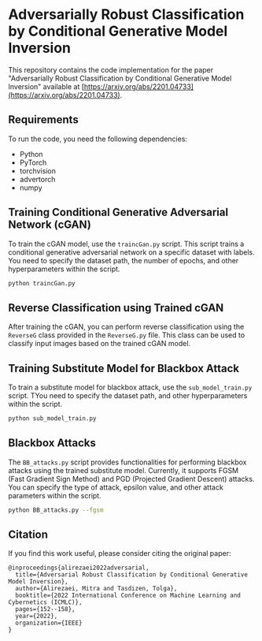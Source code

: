 # Adversarially Robust Classification by Conditional Generative Model Inversion

This repository contains the code implementation for the paper "Adversarially Robust Classification by Conditional Generative Model Inversion" available at [https://arxiv.org/abs/2201.04733](https://arxiv.org/abs/2201.04733).

## Requirements

To run the code, you need the following dependencies:

- Python 
- PyTorch
- torchvision
- advertorch
- numpy

## Training Conditional Generative Adversarial Network (cGAN)

To train the cGAN model, use the `traincGan.py` script. This script trains a conditional generative adversarial network on a specific dataset with labels. You need to specify the dataset path, the number of epochs, and other hyperparameters within the script.

```bash
python traincGan.py
```

## Reverse Classification using Trained cGAN

After training the cGAN, you can perform reverse classification using the `ReverseG` class provided in the `ReverseG.py` file. This class can be used to classify input images based on the trained cGAN model.

## Training Substitute Model for Blackbox Attack

To train a substitute model for blackbox attack, use the `sub_model_train.py` script. TYou need to specify the dataset path, and other hyperparameters within the script.

```bash
python sub_model_train.py
```

## Blackbox Attacks

The `BB_attacks.py` script provides functionalities for performing blackbox attacks using the trained substitute model. Currently, it supports FGSM (Fast Gradient Sign Method) and PGD (Projected Gradient Descent) attacks. You can specify the type of attack, epsilon value, and other attack parameters within the script.

```bash
python BB_attacks.py --fgsm 
```

## Citation

If you find this work useful, please consider citing the original paper:

```
@inproceedings{alirezaei2022adversarial,
  title={Adversarial Robust Classification by Conditional Generative Model Inversion},
  author={Alirezaei, Mitra and Tasdizen, Tolga},
  booktitle={2022 International Conference on Machine Learning and Cybernetics (ICMLC)},
  pages={152--158},
  year={2022},
  organization={IEEE}
}
```
